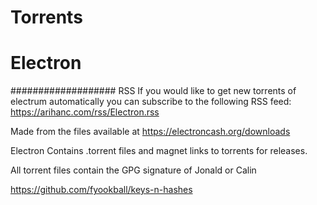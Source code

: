 # Torrents
# Electron
###################
RSS
If you would like to get new torrents of electrum automatically you can subscribe to the following RSS feed:
https://arihanc.com/rss/Electron.rss

Made from the files available at https://electroncash.org/downloads

Electron Contains .torrent files and magnet links to torrents for releases.

All torrent files contain the GPG signature of Jonald or Calin

https://github.com/fyookball/keys-n-hashes
